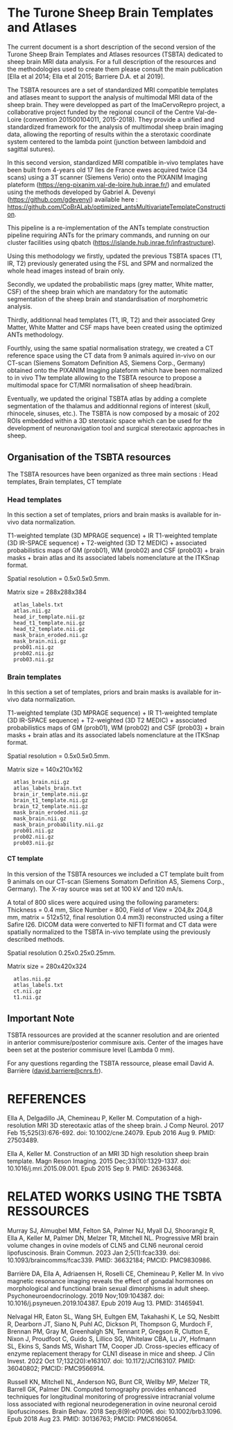 # The Turone Sheep Brain Templates and Atlases

The current document is a short description of the second version of the Turone Sheep Brain Templates and Atlases resources (TSBTA) dedicated to sheep brain MRI data analysis. 
For a full description of the resources and the methodologies used to create them please consult the main publication [Ella et al 2014; Ella et al 2015; Barriere D.A. et al 2019].

The TSBTA resources are a set of standardized MRI compatible templates and atlases meant to support the analysis of multimodal MRI data of the sheep brain. 
They were developped as part of the ImaCervoRepro project, a collaborative project funded by the regional council of the Centre Val-de-Loire (convention 201500104011, 2015-2018).
They provide a unified and standardized framework for the analysis of multimodal sheep brain imaging data, allowing the reporting of results within the a sterotaxic coordinate system centered to the lambda point (junction between lambdoid and sagittal sutures). 

In this second version, standardized MRI compatible in-vivo templates have been built from 4-years old 17 Iles de France ewes acquired twice (34 scans) using a 3T scanner (Siemens Verio) onto the PIXANIM Imaging plateform (https://eng-pixanim.val-de-loire.hub.inrae.fr/) and emulated using the methods developed by Gabriel A. Devenyi (https://github.com/gdevenyi) available here : 
https://github.com/CoBrALab/optimized_antsMultivariateTemplateConstruction.

This pipeline is a re-implementation of the ANTs template construction pipeline requiring ANTs for the primary commands, and running on our cluster facilities using qbatch (https://islande.hub.inrae.fr/infrastructure).

Using this methodology we firstly, updated the previous TSBTA spaces (T1, IR, T2) previously generated using the FSL and SPM and normalized the whole head images instead of brain only.

Secondly, we updated the probabilistic maps (grey matter, White matter, CSF) of the sheep brain which are mandatory for the automatic segmentation of the sheep brain and standardisation of morphometric analysis.

Thirdly, additionnal head templates (T1, IR, T2) and their associated Grey Matter, White Matter and CSF maps have been created using the optimized ANTs methodology.

Fourthly, using the same spatial normalisation strategy, we created a CT reference space using the CT data from 9 animals aquired in-vivo on our CT-scan (Siemens Somatom Definition AS, Siemens Corp., Germany) obtained onto the PIXANIM Imaging plateform which have been normalized to in vivo T1w template allowing to the TSBTA resource to propose a multimodal space for CT/MRI normalisation of sheep head/brain.

Eventually, we updated the original TSBTA atlas by adding a complete segmentation of the thalamus and additionnal regions of interest (skull, rhinocele, sinuses, etc.). The TSBTA is now composed by a mosaic of 202 ROIs embedded within a 3D sterotaxic space which can be used for the development of neuronavigation tool and surgical stereotaxic approaches in sheep. 

## Organisation of the TSBTA resources
The TSBTA resources have been organized as three main sections : Head templates, Brain templates, CT template

  ### Head templates
  In this section a set of templates, priors and brain masks is available for in-vivo data normalization.
  
  T1-weighted template (3D MPRAGE sequence) + IR T1-weighted template (3D IR-SPACE sequence) + T2-weighted (3D T2 MEDIC) + associated probabilistics maps of GM (prob01), WM (prob02) and CSF (prob03) + brain masks + brain atlas and its associated labels nomenclature at the ITKSnap format.
  
  Spatial resolution = 0.5x0.5x0.5mm.
  
  Matrix size = 288x288x384
  
      atlas_labels.txt
      atlas.nii.gz
      head_ir_template.nii.gz
      head_t1_template.nii.gz
      head_t2_template.nii.gz
      mask_brain_eroded.nii.gz
      mask_brain.nii.gz
      prob01.nii.gz
      prob02.nii.gz
      prob03.nii.gz

  ### Brain templates
  In this section a set of templates, priors and brain masks is available for in-vivo data normalization.
  
  T1-weighted template (3D MPRAGE sequence) + IR T1-weighted template (3D IR-SPACE sequence) + T2-weighted (3D T2 MEDIC) + associated probabilistics maps of GM (prob01), WM (prob02) and CSF (prob03) + brain masks + brain atlas and its associated labels nomenclature at the ITKSnap format.
  
  Spatial resolution = 0.5x0.5x0.5mm.
  
  Matrix size = 140x210x162
  
      atlas_brain.nii.gz
      atlas_labels_brain.txt
      brain_ir_template.nii.gz
      brain_t1_template.nii.gz
      brain_t2_template.nii.gz
      mask_brain_eroded.nii.gz
      mask_brain.nii.gz
      mask_brain_probability.nii.gz
      prob01.nii.gz
      prob02.nii.gz
      prob03.nii.gz



  #### CT template
In this version of the TSBTA resources we included a CT template built from 9 animals on our CT-scan (Siemens Somatom Definition AS, Siemens Corp., Germany). The X-ray source was set at 100 kV and 120 mA/s.

A total of 800 slices were acquired using the following parameters: Thickness = 0.4 mm, Slice Number = 800, Field of View = 204,8x 204,8 mm, matrix = 512x512, final resolution 0.4 mm3) reconstructed using a filter Safire I26. DICOM data were converted to NIFTI format
and CT data were spatially normalized to the TSBTA in-vivo template using the previously described methods.

Spatial resolution 0.25x0.25x0.25mm.

Matrix size = 280x420x324

      atlas.nii.gz
      atlas_labels.txt
      ct.nii.gz
      t1.nii.gz

## Important Note
TSBTA ressources are provided at the scanner resolution and are oriented in anterior commisure/posterior commisure axis. Center of the images have been set at the posterior commisure level (Lambda 0 mm).

For any questions regarding the TSBTA ressource, please email David A. Barrière (david.barriere@cnrs.fr).

# REFERENCES

Ella A, Delgadillo JA, Chemineau P, Keller M. Computation of a high-resolution MRI 3D stereotaxic atlas of the sheep brain. J Comp Neurol. 2017 Feb 15;525(3):676-692. doi: 10.1002/cne.24079. Epub 2016 Aug 9. PMID: 27503489.

Ella A, Keller M. Construction of an MRI 3D high resolution sheep brain template. Magn Reson Imaging. 2015 Dec;33(10):1329-1337. doi: 10.1016/j.mri.2015.09.001. Epub 2015 Sep 9. PMID: 26363468.


# RELATED WORKS USING THE TSBTA RESSOURCES

Murray SJ, Almuqbel MM, Felton SA, Palmer NJ, Myall DJ, Shoorangiz R, Ella A, Keller M, Palmer DN, Melzer TR, Mitchell NL. Progressive MRI brain volume changes in ovine models of CLN5 and CLN6 neuronal ceroid lipofuscinosis. Brain Commun. 2023 Jan 2;5(1):fcac339. doi: 10.1093/braincomms/fcac339. PMID: 36632184; PMCID: PMC9830986.

Barrière DA, Ella A, Adriaensen H, Roselli CE, Chemineau P, Keller M. In vivo magnetic resonance imaging reveals the effect of gonadal hormones on morphological and functional brain sexual dimorphisms in adult sheep. Psychoneuroendocrinology. 2019 Nov;109:104387. doi: 10.1016/j.psyneuen.2019.104387. Epub 2019 Aug 13. PMID: 31465941.

Nelvagal HR, Eaton SL, Wang SH, Eultgen EM, Takahashi K, Le SQ, Nesbitt R, Dearborn JT, Siano N, Puhl AC, Dickson PI, Thompson G, Murdoch F, Brennan PM, Gray M, Greenhalgh SN, Tennant P, Gregson R, Clutton E, Nixon J, Proudfoot C, Guido S, Lillico SG, Whitelaw CBA, Lu JY, Hofmann SL, Ekins S, Sands MS, Wishart TM, Cooper JD. Cross-species efficacy of enzyme replacement therapy for CLN1 disease in mice and sheep. J Clin Invest. 2022 Oct 17;132(20):e163107. doi: 10.1172/JCI163107. PMID: 36040802; PMCID: PMC9566914.

Russell KN, Mitchell NL, Anderson NG, Bunt CR, Wellby MP, Melzer TR, Barrell GK, Palmer DN. Computed tomography provides enhanced techniques for longitudinal monitoring of progressive intracranial volume loss associated with regional neurodegeneration in ovine neuronal ceroid lipofuscinoses. Brain Behav. 2018 Sep;8(9):e01096. doi: 10.1002/brb3.1096. Epub 2018 Aug 23. PMID: 30136763; PMCID: PMC6160654.

